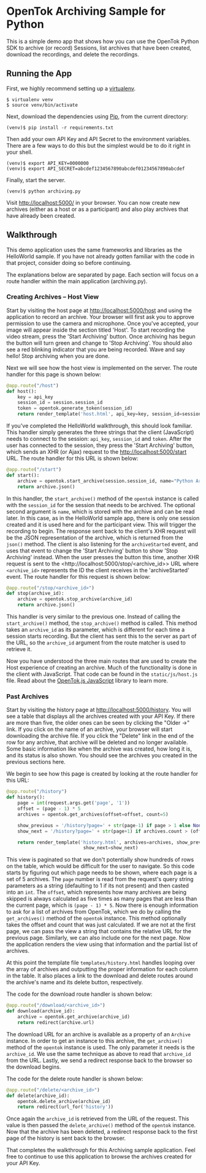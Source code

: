 # OpenTok Archiving Sample for Python

This is a simple demo app that shows how you can use the OpenTok Python SDK to archive (or record)
Sessions, list archives that have been created, download the recordings, and delete the recordings.

## Running the App

First, we highly recommend setting up a [virtualenv](http://www.virtualenv.org/en/latest/).

```
$ virtualenv venv
$ source venv/bin/activate
```

Next, download the dependencies using [Pip](http://www.pip-installer.org/en/latest/), from the
current directory:

```
(venv)$ pip install -r requirements.txt
```

Then add your own API Key and API Secret to the environment variables. There are a few ways to do
this but the simplest would be to do it right in your shell.

```
(venv)$ export API_KEY=0000000
(venv)$ export API_SECRET=abcdef1234567890abcdef01234567890abcdef
```

Finally, start the server.

```
(venv)$ python archiving.py
```

Visit <http://localhost:5000/> in your browser. You can now create new archives (either as a host or
as a participant) and also play archives that have already been created.

## Walkthrough

This demo application uses the same frameworks and libraries as the HelloWorld sample. If you have
not already gotten familiar with the code in that project, consider doing so before continuing.

The explanations below are separated by page. Each section will focus on a route handler within the
main application (archiving.py).

### Creating Archives – Host View

Start by visiting the host page at <http://localhost:5000/host> and using the application to record
an archive. Your browser will first ask you to approve permission to use the camera and microphone.
Once you've accepted, your image will appear inside the section titled 'Host'. To start recording
the video stream, press the 'Start Archiving' button. Once archiving has begun the button will turn
green and change to 'Stop Archiving'. You should also see a red blinking indicator that you are
being recorded. Wave and say hello! Stop archiving when you are done.

Next we will see how the host view is implemented on the server. The route handler for this page is
shown below:

```python
@app.route("/host")
def host():
    key = api_key
    session_id = session.session_id
    token = opentok.generate_token(session_id)
    return render_template('host.html', api_key=key, session_id=session_id, token=token)
```

If you've completed the HelloWorld walkthrough, this should look familiar. This handler simply
generates the three strings that the client (JavaScript) needs to connect to the session: `api_key`,
`session_id` and `token`. After the user has connected to the session, they press the
'Start Archiving' button, which sends an XHR (or Ajax) request to the <http://localhost:5000/start>
URL. The route handler for this URL is shown below:

```python
@app.route("/start")
def start():
    archive = opentok.start_archive(session.session_id, name="Python Archiving Sample App")
    return archive.json()
```

In this handler, the `start_archive()` method of the `opentok` instance is called with the `session_id`
for the session that needs to be archived. The optional second argument is `name`, which is stored with
the archive and can be read later. In this case, as in the HelloWorld sample app, there is
only one session created and it is used here and for the participant view. This will trigger the
recording to begin. The response sent back to the client's XHR request will be the JSON
representation of the archive, which is returned from the `json()` method. The client is also
listening for the `archiveStarted` event, and uses that event to change the 'Start Archiving' button
to show 'Stop Archiving' instead. When the user presses the button this time, another XHR request
is sent to the <http://localhost:5000/stop/<archive_id>> URL where `<archive_id>` represents the ID the
client receives in the 'archiveStarted' event. The route handler for this request is shown below:

```python
@app.route("/stop/<archive_id>")
def stop(archive_id):
    archive = opentok.stop_archive(archive_id)
    return archive.json()
```

This handler is very similar to the previous one. Instead of calling the `start_archive()` method,
the `stop_archive()` method is called. This method takes an `archive_id` as its parameter, which
is different for each time a session starts recording. But the client has sent this to the server
as part of the URL, so the `archive_id` argument from the route matcher is used to retrieve it.

Now you have understood the three main routes that are used to create the Host experience of
creating an archive. Much of the functionality is done in the client with JavaScript. That code can
be found in the `static/js/host.js` file. Read about the
[OpenTok.js JavaScript](http://tokbox.com/opentok/libraries/client/js/) library to learn more.

### Past Archives

Start by visiting the history page at <http://localhost:5000/history>. You will see a table that
displays all the archives created with your API Key. If there are more than five, the older ones
can be seen by clicking the "Older →" link. If you click on the name of an archive, your browser
will start downloading the archive file. If you click the "Delete" link in the end of the row
for any archive, that archive will be deleted and no longer available. Some basic information like
when the archive was created, how long it is, and its status is also shown. You should see the
archives you created in the previous sections here.

We begin to see how this page is created by looking at the route handler for this URL:

```python
@app.route("/history")
def history():
    page = int(request.args.get('page', '1'))
    offset = (page - 1) * 5
    archives = opentok.get_archives(offset=offset, count=5)

    show_previous = '/history?page=' + str(page-1) if page > 1 else None
    show_next = '/history?page=' + str(page+1) if archives.count > (offset + 5) else None

    return render_template('history.html', archives=archives, show_previous=show_previous,
                            show_next=show_next)
```

This view is paginated so that we don't potentially show hundreds of rows on the table, which would
be difficult for the user to navigate. So this code starts by figuring out which page needs to be
shown, where each page is a set of 5 archives. The `page` number is read from the request's query
string parameters as a string (defaulting to 1 if its not present) and then casted into an `int`.
The `offset`, which represents how many archives are being skipped is always calculated as five
times as many pages that are less than the current page, which is `(page - 1) * 5`. Now there is
enough information to ask for a list of archives from OpenTok, which we do by calling the
`get_archives()` method of the `opentok` instance. This method optionally takes the offset and count
that was just calculated. If we are not at the first page, we can pass the view a string that
contains the relative URL for the previous page. Similarly, we can also include one for the next
page. Now the application renders the view using that information and the partial list of archives.

At this point the template file `templates/history.html` handles
looping over the array of archives and outputting the proper information for each column in the
table. It also places a link to the download and delete routes around the archive's name and
its delete button, respectively.

The code for the download route handler is shown below:

```python
@app.route("/download/<archive_id>")
def download(archive_id):
    archive = opentok.get_archive(archive_id)
    return redirect(archive.url)
```

The download URL for an archive is available as a property of an `Archive` instance. In order to get
an instance to this archive, the `get_archive()` method of the `opentok` instance is used. The only
parameter it needs is the `archive_id`. We use the same technique as above to read that `archive_id`
from the URL. Lastly, we send a redirect response back to the browser so the download begins.

The code for the delete route handler is shown below:

```python
@app.route("/delete/<archive_id>")
def delete(archive_id):
    opentok.delete_archive(archive_id)
    return redirect(url_for('history'))
```

Once again the `archive_id` is retrieved from the URL of the request. This value is then passed the
`delete_archive()` method of the `opentok` instance. Now that the archive has been deleted, a
redirect response back to the first page of the history is sent back to the browser.

That completes the walkthrough for this Archiving sample application. Feel free to continue to use
this application to browse the archives created for your API Key.

